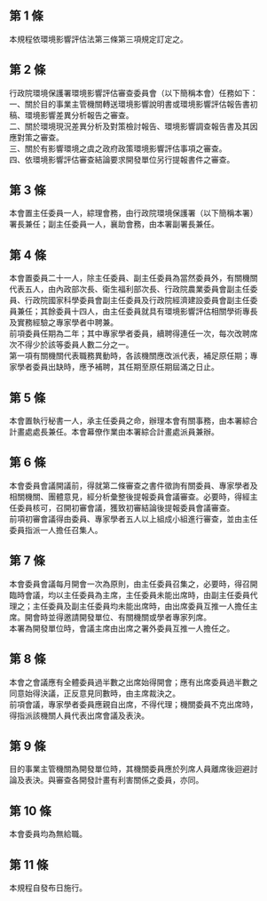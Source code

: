第 1 條
-------
本規程依環境影響評估法第三條第三項規定訂定之。

第 2 條
-------
行政院環境保護署環境影響評估審查委員會（以下簡稱本會）任務如下：  
一、關於目的事業主管機關轉送環境影響說明書或環境影響評估報告書初  
    稿、環境影響差異分析報告之審查。  
二、關於環境現況差異分析及對策檢討報告、環境影響調查報告書及其因  
    應對策之審查。  
三、關於有影響環境之虞之政府政策環境影響評估事項之審查。  
四、依環境影響評估審查結論要求開發單位另行提報書件之審查。

第 3 條
-------
本會置主任委員一人，綜理會務，由行政院環境保護署（以下簡稱本署）  
署長兼任；副主任委員一人，襄助會務，由本署副署長兼任。

第 4 條
-------
本會置委員二十一人，除主任委員、副主任委員為當然委員外，有關機關  
代表五人，由內政部次長、衛生福利部次長、行政院農業委員會副主任委  
員、行政院國家科學委員會副主任委員及行政院經濟建設委員會副主任委  
員兼任；其餘委員十四人，由主任委員就具有環境影響評估相關學術專長  
及實務經驗之專家學者中聘兼。  
前項委員任期為二年；其中專家學者委員，續聘得連任一次，每次改聘席  
次不得少於該等委員人數二分之一。  
第一項有關機關代表職務異動時，各該機關應改派代表，補足原任期；專  
家學者委員出缺時，應予補聘，其任期至原任期屆滿之日止。

第 5 條
-------
本會置執行秘書一人，承主任委員之命，辦理本會有關事務，由本署綜合  
計畫處處長兼任。本會幕僚作業由本署綜合計畫處派員兼辦。

第 6 條
-------
本會委員會議開議前，得就第二條審查之書件徵詢有關委員、專家學者及  
相關機關、團體意見，經分析彙整後提報委員會議審查。必要時，得經主  
任委員核可，召開初審會議，獲致初審結論後提報委員會議審查。  
前項初審會議得由委員、專家學者五人以上組成小組進行審查，並由主任  
委員指派一人擔任召集人。

第 7 條
-------
本會委員會議每月開會一次為原則，由主任委員召集之，必要時，得召開  
臨時會議，均以主任委員為主席，主任委員未能出席時，由副主任委員代  
理之；主任委員及副主任委員均未能出席時，由出席委員互推一人擔任主  
席。開會時並得邀請開發單位、有關機關或學者專家列席。  
本署為開發單位時，會議主席由出席之署外委員互推一人擔任之。

第 8 條
-------
本會之會議應有全體委員過半數之出席始得開會；應有出席委員過半數之  
同意始得決議，正反意見同數時，由主席裁決之。  
前項會議，專家學者委員應親自出席，不得代理；機關委員不克出席時，  
得指派該機關人員代表出席會議及表決。

第 9 條
-------
目的事業主管機關為開發單位時，其機關委員應於列席人員離席後迴避討  
論及表決。與審查各開發計畫有利害關係之委員，亦同。

第 10 條
--------
本會委員均為無給職。

第 11 條
--------
本規程自發布日施行。

